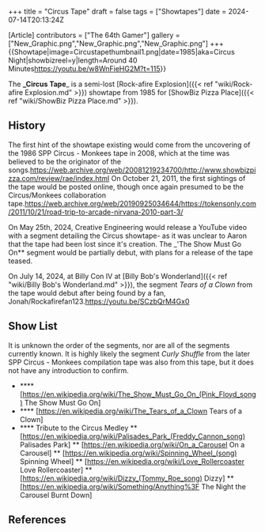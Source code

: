 +++
title = "Circus Tape"
draft = false
tags = ["Showtapes"]
date = 2024-07-14T20:13:24Z

[Article]
contributors = ["The 64th Gamer"]
gallery = ["New_Graphic.png","New_Graphic.png","New_Graphic.png"]
+++
{{Showtape|image=Circustapethumbnail1.png|date=1985|aka=Circus Night|showbizreel=y|length=Around 40 Minutes<ref name=':0'>https://youtu.be/w8WnFieHG2M?t=115</ref>}}

The **_Circus Tape**_ is a semi-lost [Rock-afire Explosion]({{< ref "wiki/Rock-afire Explosion.md" >}}) showtape from 1985 for [ShowBiz Pizza Place]({{< ref "wiki/ShowBiz Pizza Place.md" >}}).<ref name=':0' />

## History ##
The first hint of the showtape existing would come from the uncovering of the 1986 SPP Circus - Monkees tape in 2008, which at the time was believed to be the originator of the songs.<ref>https://web.archive.org/web/20081219234700/http://www.showbizpizza.com/review/rae/index.html</ref> On October 21, 2011, the first sightings of the tape would be posted online, though once again presumed to be the Circus/Monkees collaboration tape.<ref>https://web.archive.org/web/20190925034644/https://tokensonly.com/2011/10/21/road-trip-to-arcade-nirvana-2010-part-3/</ref>

On May 25th, 2024, Creative Engineering would release a YouTube video with a segment detailing the Circus showtape- as it was unclear to Aaron that the tape had been lost since it's creation. The _<nowiki/>'The Show Must Go On** segment would be partially debut, with plans for a release of the tape teased.<ref name=':0' />

On July 14, 2024, at Billy Con IV at [Billy Bob's Wonderland]({{< ref "wiki/Billy Bob's Wonderland.md" >}}), the segment _Tears of a Clown_ from the tape would debut after being found by a fan, Jonah/Rockafirefan123.<ref>https://youtu.be/SCzbQrM4Gx0</ref>

## Show List ##
It is unknown the order of the segments, nor are all of the segments currently known. It is highly likely the segment _Curly Shuffle_ from the later SPP Circus - Monkees compilation tape was also from this tape, but it does not have any introduction to confirm.

* **** [https://en.wikipedia.org/wiki/The_Show_Must_Go_On_(Pink_Floyd_song) The Show Must Go On]
* **** [https://en.wikipedia.org/wiki/The_Tears_of_a_Clown Tears of a Clown]
* **** Tribute to the Circus Medley
** [https://en.wikipedia.org/wiki/Palisades_Park_(Freddy_Cannon_song) Palisades Park]
** [https://en.wikipedia.org/wiki/On_a_Carousel On a Carousel]
** [https://en.wikipedia.org/wiki/Spinning_Wheel_(song) Spinning Wheel]
** [https://en.wikipedia.org/wiki/Love_Rollercoaster Love Rollercoaster]
** [https://en.wikipedia.org/wiki/Dizzy_(Tommy_Roe_song) Dizzy]
** [https://en.wikipedia.org/wiki/Something/Anything%3F The Night the Carousel Burnt Down]




## References ##